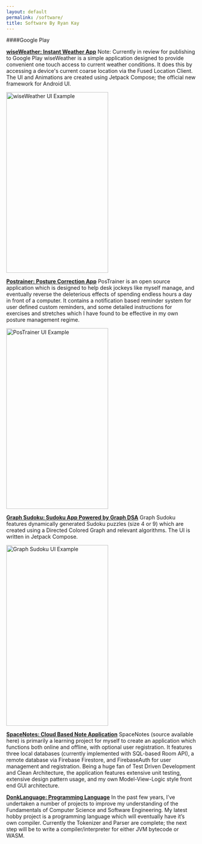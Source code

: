 ```yaml
---
layout: default
permalink: /software/
title: Software By Ryan Kay
---
```


####Google Play

[**wiseWeather: Instant Weather App**](https://github.com/BracketCove/wiseweather)
Note: Currently in review for publishing to Google Play
wiseWeather is a simple application designed to provide convenient one touch access to current weather conditions. It does this by accessing a device's current coarse location via the Fused Location Client. The UI and Animations are created using Jetpack Compose; the official new framework for Android UI.

<img src="https://bracketcove.github.io/assets/images/day_snowfall.png" alt="wiseWeather UI Example" width="270" height="480"/>

[**Postrainer: Posture Correction App**](https://play.google.com/store/apps/details?id=com.bracketcove.postrainer)
PosTrainer is an open source application which is designed to help desk jockeys like myself manage, and eventually reverse the deleterious effects of spending endless hours a day in front of a computer. It contains a notification based reminder system for user defined custom reminders, and some detailed instructions for exercises and stretches which I have found to be effective in my own posture management regime. 

<img src="https://bracketcove.github.io/assets/images/pos_screen_reminders.jpg" alt="PosTrainer UI Example" width="270" height="480"/>


[**Graph Sudoku: Sudoku App Powered by Graph DSA**](https://play.google.com/store/apps/details?id=com.bracketcove.graphsudoku&hl=en_CA&gl=US)
Graph Sudoku features dynamically generated Sudoku puzzles (size 4 or 9) which are created using a Directed Colored Graph and relevant algorithms. The UI is written in Jetpack Compose. 

<img src="https://bracketcove.github.io/assets/images/android_active_game.png" alt="Graph Sudoku UI Example" width="270" height="480"/>

[**SpaceNotes: Cloud Based Note Application**](https://play.google.com/store/apps/details?id=com.wiseassblog.spacenotes&hl=en)
SpaceNotes (source available here) is primarily a learning project for myself to create an application which functions both online and offline, with optional user registration. It features three local databases (currently implemented with SQL-based Room API), a remote database via Firebase Firestore, and FirebaseAuth for user management and registration. Being a huge fan of Test Driven Development and Clean Architecture, the application features extensive unit testing, extensive design pattern usage, and my own Model-View-Logic style front end GUI architecture. 

[**DonkLanguage: Programming Language**](https://github.com/BracketCove/DonkLanguage)
In the past few years, I’ve undertaken a number of projects to improve my understanding of the Fundamentals of Computer Science and Software Engineering. My latest hobby project is a programming language which will eventually have it’s own compiler. Currently the Tokenizer and Parser are complete; the next step will be to write a compiler/interpreter for either JVM bytecode or WASM.


